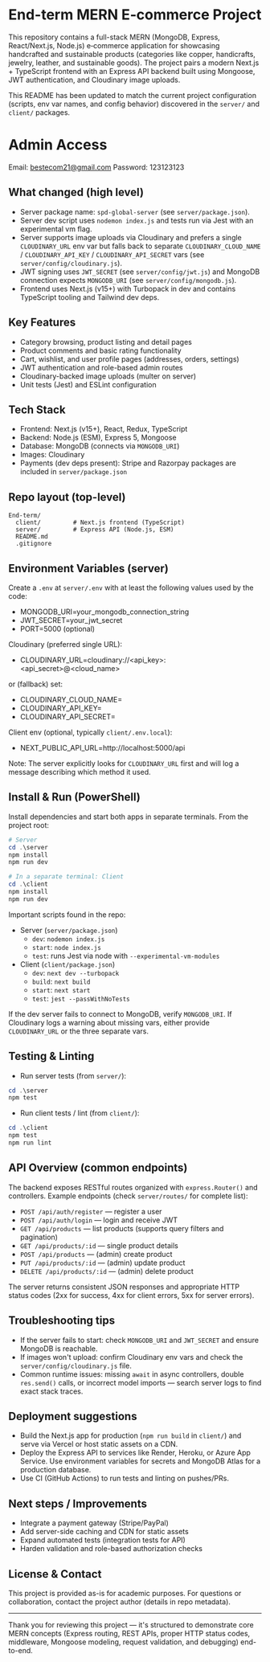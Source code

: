 
# End-term MERN E‑commerce Project

This repository contains a full-stack MERN (MongoDB, Express, React/Next.js, Node.js) e‑commerce application for showcasing handcrafted and sustainable products (categories like copper, handicrafts, jewelry, leather, and sustainable goods). The project pairs a modern Next.js + TypeScript frontend with an Express API backend built using Mongoose, JWT authentication, and Cloudinary image uploads.

This README has been updated to match the current project configuration (scripts, env var names, and config behavior) discovered in the `server/` and `client/` packages.


# Admin Access
Email: bestecom21@gmail.com
Password: 123123123

## What changed (high level)

- Server package name: `spd-global-server` (see `server/package.json`).
- Server dev script uses `nodemon index.js` and tests run via Jest with an experimental vm flag.
- Server supports image uploads via Cloudinary and prefers a single `CLOUDINARY_URL` env var but falls back to separate `CLOUDINARY_CLOUD_NAME` / `CLOUDINARY_API_KEY` / `CLOUDINARY_API_SECRET` vars (see `server/config/cloudinary.js`).
- JWT signing uses `JWT_SECRET` (see `server/config/jwt.js`) and MongoDB connection expects `MONGODB_URI` (see `server/config/mongodb.js`).
- Frontend uses Next.js (v15+) with Turbopack in dev and contains TypeScript tooling and Tailwind dev deps.

## Key Features

- Category browsing, product listing and detail pages
- Product comments and basic rating functionality
- Cart, wishlist, and user profile pages (addresses, orders, settings)
- JWT authentication and role-based admin routes
- Cloudinary-backed image uploads (multer on server)
- Unit tests (Jest) and ESLint configuration

## Tech Stack

- Frontend: Next.js (v15+), React, Redux, TypeScript
- Backend: Node.js (ESM), Express 5, Mongoose
- Database: MongoDB (connects via `MONGODB_URI`)
- Images: Cloudinary
- Payments (dev deps present): Stripe and Razorpay packages are included in `server/package.json`

## Repo layout (top-level)

```
End-term/
  client/         # Next.js frontend (TypeScript)
  server/         # Express API (Node.js, ESM)
  README.md
  .gitignore
```

## Environment Variables (server)

Create a `.env` at `server/.env` with at least the following values used by the code:

- MONGODB_URI=your_mongodb_connection_string
- JWT_SECRET=your_jwt_secret
- PORT=5000 (optional)

Cloudinary (preferred single URL):

- CLOUDINARY_URL=cloudinary://<api_key>:<api_secret>@<cloud_name>

or (fallback) set:

- CLOUDINARY_CLOUD_NAME=
- CLOUDINARY_API_KEY=
- CLOUDINARY_API_SECRET=

Client env (optional, typically `client/.env.local`):

- NEXT_PUBLIC_API_URL=http://localhost:5000/api

Note: The server explicitly looks for `CLOUDINARY_URL` first and will log a message describing which method it used.

## Install & Run (PowerShell)

Install dependencies and start both apps in separate terminals. From the project root:

```powershell
# Server
cd .\server
npm install
npm run dev

# In a separate terminal: Client
cd .\client
npm install
npm run dev
```

Important scripts found in the repo:

- Server (`server/package.json`)
  - `dev`: `nodemon index.js`
  - `start`: `node index.js`
  - `test`: runs Jest via node with `--experimental-vm-modules`
- Client (`client/package.json`)
  - `dev`: `next dev --turbopack`
  - `build`: `next build`
  - `start`: `next start`
  - `test`: `jest --passWithNoTests`

If the dev server fails to connect to MongoDB, verify `MONGODB_URI`. If Cloudinary logs a warning about missing vars, either provide `CLOUDINARY_URL` or the three separate vars.

## Testing & Linting

- Run server tests (from `server/`):

```powershell
cd .\server
npm test
```

- Run client tests / lint (from `client/`):

```powershell
cd .\client
npm test
npm run lint
```

## API Overview (common endpoints)

The backend exposes RESTful routes organized with `express.Router()` and controllers. Example endpoints (check `server/routes/` for complete list):

- `POST /api/auth/register` — register a user
- `POST /api/auth/login` — login and receive JWT
- `GET /api/products` — list products (supports query filters and pagination)
- `GET /api/products/:id` — single product details
- `POST /api/products` — (admin) create product
- `PUT /api/products/:id` — (admin) update product
- `DELETE /api/products/:id` — (admin) delete product

The server returns consistent JSON responses and appropriate HTTP status codes (2xx for success, 4xx for client errors, 5xx for server errors).

## Troubleshooting tips

- If the server fails to start: check `MONGODB_URI` and `JWT_SECRET` and ensure MongoDB is reachable.
- If images won't upload: confirm Cloudinary env vars and check the `server/config/cloudinary.js` file.
- Common runtime issues: missing `await` in async controllers, double `res.send()` calls, or incorrect model imports — search server logs to find exact stack traces.

## Deployment suggestions

- Build the Next.js app for production (`npm run build` in `client/`) and serve via Vercel or host static assets on a CDN.
- Deploy the Express API to services like Render, Heroku, or Azure App Service. Use environment variables for secrets and MongoDB Atlas for a production database.
- Use CI (GitHub Actions) to run tests and linting on pushes/PRs.

## Next steps / Improvements

- Integrate a payment gateway (Stripe/PayPal)
- Add server-side caching and CDN for static assets
- Expand automated tests (integration tests for API)
- Harden validation and role-based authorization checks

## License & Contact

This project is provided as-is for academic purposes. For questions or collaboration, contact the project author (details in repo metadata).

---

Thank you for reviewing this project — it's structured to demonstrate core MERN concepts (Express routing, REST APIs, proper HTTP status codes, middleware, Mongoose modeling, request validation, and debugging) end-to-end.
